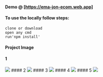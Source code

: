 #### Demo @ [https://ema-jon-ecom.web.app]

#### To use the locally follow steps:
  
```
clone or download 
open any cmd
run'npm install'
```
#### Project Image

#### 1
<img src="https://i.ibb.co/HpQGF1Z/1.png">
#### 2
<img src="https://i.ibb.co/RSSjP8f/2.png">
#### 3
<img src="https://i.ibb.co/FsXDrYn/3.png">
#### 4
<img src="https://i.ibb.co/j3rt4W3/4.png">
#### 5
<img src="https://i.ibb.co/fdHVHLj/5.png">
